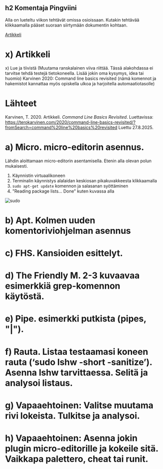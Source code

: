 ## h2 Komentaja Pingviini

Alla on lueteltu viikon tehtävät omissa osioissaan. Kutakin tehtävää klikkaamalla pääset suoraan siirtymään dokumentin kohtaan.

[Artikkeli](#artikkeli)

# x) Artikkeli

x) Lue ja tiivistä (Muutama ranskalainen viiva riittää. Tässä alakohdassa ei tarvitse tehdä testejä tietokoneella. Lisää jokin oma kysymys, idea tai huomio)
Karvinen 2020: Command line basics revisited (nämä komennot ja hakemistot kannattaa myös opiskella ulkoa ja harjoitella automaatiotasolle)

# Lähteet

Karvinen, T. 2020. Artikkeli. _Command Line Basics Revisited_. Luettavissa: https://terokarvinen.com/2020/command-line-basics-revisited/?fromSearch=command%20line%20basics%20revisited Luettu 27.8.2025.

# a) Micro. micro-editorin asennus.
Lähdin aloittamaan micro-editorin asentamisella. Etenin alla olevan polun mukaisesti.

1. Käynnistin virtuaalikoneen
2. Terminalin käynnistys alalaidan keskiosan pikakuvakkeesta klikkaamalla
3. `sudo apt-get update` komennon ja salasanan syöttäminen
4. "Reading package lists... Done" kuten kuvassa alla

![sudo](images/sudo.png)


# b) Apt. Kolmen uuden komentoriviohjelman asennus

# c) FHS. Kansioiden esittelyt.

# d) The Friendly M. 2-3 kuvaavaa esimerkkiä grep-komennon käytöstä. 
# e) Pipe.  esimerkki putkista (pipes, "|").
# f) Rauta. Listaa testaamasi koneen rauta (‘sudo lshw -short -sanitize’). Asenna lshw tarvittaessa. Selitä ja analysoi listaus.
# g) Vapaaehtoinen: Valitse muutama rivi lokeista. Tulkitse ja analysoi.
# h) Vapaaehtoinen: Asenna jokin plugin micro-editorille ja kokeile sitä. Vaikkapa palettero, cheat tai runit.






